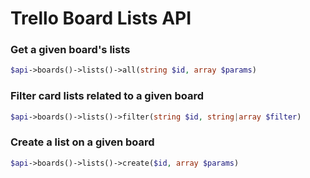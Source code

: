 Trello Board Lists API
======================

### Get a given board&#039;s lists
```php
$api->boards()->lists()->all(string $id, array $params)
```

### Filter card lists related to a given board
```php
$api->boards()->lists()->filter(string $id, string|array $filter)
```

### Create a list on a given board
```php
$api->boards()->lists()->create($id, array $params)
```

